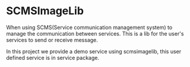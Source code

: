 # SCMSImageLib
When using SCMS(Service communication management system) to manage the communication
between services. This is a lib for the user's services to send or receive message.

In this project we provide a demo service using scmsimagelib, this user defined service
is in service package.